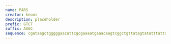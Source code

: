 ```yaml
---
name: PARS
creator: keoni
description: placeholder
prefix: GTCT
suffix: AAGC
sequence: cgataagctgggggaacattcgcgaaaatgaaacaagtcggctgttatagtatatttattataatattgaaagatctcaaaagactacttatttttgaatgaaccaagtatgaaatcaacctatttggggttgaccaaaataagtaaatattaattggatccgcacaaacgaagg
---
```

